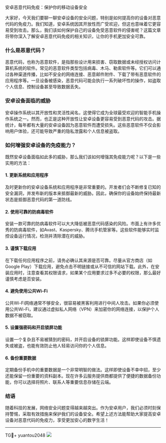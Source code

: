 安卓恶意代码免疫：保护你的移动设备安全

大家好，今天我们要聊一聊安卓设备的安全问题，特别是如何提高你的设备对恶意代码的免疫力。我们知道，安卓系统因其开放性而广受欢迎，但这也意味着它更容易受到攻击。那么，我们该如何保护自己的设备免受恶意软件的侵害呢？这篇文章将带你深入了解安卓恶意代码免疫的相关知识，让你的手机更加安全可靠。

### 什么是恶意代码？

恶意代码，也称为恶意软件，是指那些设计用来损害、窃取数据或未经授权访问计算机系统的软件。常见的恶意软件类型包括病毒、木马、勒索软件等。它们可以通过各种渠道传播，比如不安全的网络连接、恶意邮件附件、下载了带有恶意软件的应用程序等。一旦设备被感染，恶意代码可能会执行一系列破坏性的操作，如盗取个人信息、控制设备甚至导致数据丢失。

### 安卓设备面临的威胁

安卓操作系统以其开放性和灵活性闻名，这使得它成为全球最受欢迎的智能手机操作系统之一。然而，也正是这种开放性让安卓设备更容易受到恶意代码的攻击。据统计，每年都有大量的安卓设备因为恶意软件而遭受损失。这些恶意软件不仅会影响用户体验，还可能导致严重的隐私泄露和个人信息被盗取。

### 如何增强安卓设备的免疫能力？

既然安卓设备面临如此多的威胁，那么我们该如何增强其免疫能力呢？以下是一些实用的方法：

#### 1. 更新系统和应用程序

及时更新你的安卓设备系统和应用程序是非常重要的。开发者们会不断修复已知的安全漏洞，并发布新的版本来抵御最新的威胁。因此，确保你的设备始终保持最新状态是抵御恶意代码的第一道防线。

#### 2. 使用可靠的防病毒软件

安装一款可靠的防病毒软件可以大大降低被恶意代码感染的风险。市面上有许多优秀的防病毒软件，如Avast、Kaspersky、腾讯手机管家等。这些软件能够实时监控设备运行情况，检测并清除潜在的威胁。

#### 3. 谨慎下载应用

在下载任何应用程序之前，请务必确认其来源是否可靠。尽量从官方商店（如Google Play）下载应用，避免点击不明链接或从不可信的网站下载。此外，在安装应用时，注意查看其权限请求，如果某个应用要求过多不必要的权限，那么最好谨慎考虑是否安装。

#### 4. 避免使用公共Wi-Fi

公共Wi-Fi网络通常不够安全，很容易被黑客利用进行中间人攻击。如果你必须使用公共Wi-Fi，建议通过虚拟私人网络（VPN）来加密你的网络连接，以保护个人数据不被窃取。

#### 5. 设置强密码和开启锁屏功能

设置一个复杂且不易被猜到的密码，并开启设备的锁屏功能。这样即使设备不慎遗失或被盗，也能有效防止他人轻易访问你的个人信息。

#### 6. 备份重要数据

定期备份手机中的重要数据是一个非常明智的做法。这样即使设备不幸中招，至少还能保留一份重要的资料副本。现在许多云服务提供商都提供了便捷的数据备份功能，你可以选择将照片、联系人等重要信息存储在云端。

### 结语

随着科技的发展，网络安全问题变得越来越突出。作为安卓用户，我们必须时刻保持警惕，采取有效措施来保护我们的设备安全。希望上述方法能帮助大家提高安卓设备对恶意代码的免疫力，享受更加安心的数字生活！

---

TG💪+ yuantou2048  ![](https://github.com/user-attachments/assets/cf57a8bb-a08e-43c1-ad82-039f33c64200)